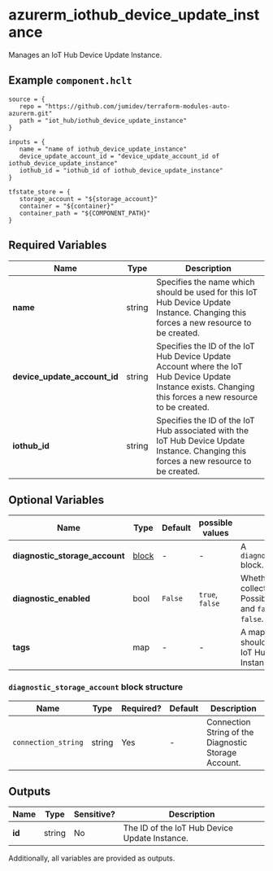 # azurerm_iothub_device_update_instance

Manages an IoT Hub Device Update Instance.

## Example `component.hclt`

```hcl
source = {
   repo = "https://github.com/jumidev/terraform-modules-auto-azurerm.git" 
   path = "iot_hub/iothub_device_update_instance" 
}

inputs = {
   name = "name of iothub_device_update_instance" 
   device_update_account_id = "device_update_account_id of iothub_device_update_instance" 
   iothub_id = "iothub_id of iothub_device_update_instance" 
}

tfstate_store = {
   storage_account = "${storage_account}" 
   container = "${container}" 
   container_path = "${COMPONENT_PATH}" 
}

```

## Required Variables

| Name | Type |  Description |
| ---- | --------- |  ----------- |
| **name** | string |  Specifies the name which should be used for this IoT Hub Device Update Instance. Changing this forces a new resource to be created. | 
| **device_update_account_id** | string |  Specifies the ID of the IoT Hub Device Update Account where the IoT Hub Device Update Instance exists. Changing this forces a new resource to be created. | 
| **iothub_id** | string |  Specifies the ID of the IoT Hub associated with the IoT Hub Device Update Instance. Changing this forces a new resource to be created. | 

## Optional Variables

| Name | Type |  Default  |  possible values |  Description |
| ---- | --------- |  ----------- | ----------- | ----------- |
| **diagnostic_storage_account** | [block](#diagnostic_storage_account-block-structure) |  -  |  -  |  A `diagnostic_storage_account` block. | 
| **diagnostic_enabled** | bool |  `False`  |  `true`, `false`  |  Whether the diagnostic log collection is enabled. Possible values are `true` and `false`. Defaults to `false`. | 
| **tags** | map |  -  |  -  |  A mapping of tags which should be assigned to the IoT Hub Device Update Instance. | 

### `diagnostic_storage_account` block structure

| Name | Type | Required? | Default | Description |
| ---- | ---- | --------- | ------- | ----------- |
| `connection_string` | string | Yes | - | Connection String of the Diagnostic Storage Account. |



## Outputs

| Name | Type | Sensitive? | Description |
| ---- | ---- | --------- | --------- |
| **id** | string | No  | The ID of the IoT Hub Device Update Instance. | 

Additionally, all variables are provided as outputs.
